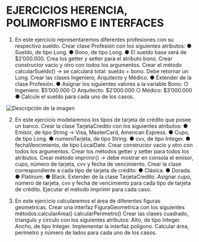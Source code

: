 # EJERCICIOS HERENCIA, POLIMORFISMO E INTERFACES

1. En este ejercicio representaremos diferentes profesiones con su
respectivo sueldo.
Crear clase Profesión con los siguientes atributos:
● Sueldo, de tipo Long.
● Bono, de tipo Long.
● El sueldo base será de $2’000.000.
Crea los getter y setter para el atributo bono.
Crear constructor vacío y otro con todos los argumentos.
Crear el método calcularSueldo() -> se calculará total: sueldo + bono.
Debe retornar un Long.
Crear las clases Ingeniero, Arquitecto y Médico.
● Extender de la clase Profesión.
● Asignar los siguientes valores a la variable Bono:
○ Ingeniero: $5’000.000
○ Arquitecto: $2’000.000
○ Médico: $3’000.000
● Calcule el sueldo para cada uno de los casos.

![Descripción de la imagen](https://i.ibb.co/KwvLYYf/Profesiones.png)

2. En este ejercicio modelaremos los tipos de tarjeta de crédito que
posee un banco.
Crear la clase TarjetaCredito con los siguientes atributos:
● Emisor, de tipo String -> Visa, MasterCard, American Express.
● Cupo, de tipo Long.
● numeroTarjeta, de tipo String.
● cvv, de tipo Integer.
● fechaVencimiento, de tipo LocalDate.
Crear constructor vacío y otro con todos los argumentos.
Crear los métodos getter y setter para todos los atributos.
Crear método imprimir() -> debe mostrar en consola el emisor, cupo,
número de tarjeta, cvv y fecha de vencimiento.
Crear la clase correspondiente a cada tipo de tarjeta de crédito:
● Clásica.
● Dorada.
● Platinum.
● Black.
Extender de la clase TarjetaCredito.
Asignar cupo, número de tarjeta, cvv y fecha de vencimiento para cada
tipo de tarjeta de crédito.
Ejecutar el método imprimir para cada caso.

3. En este ejercicio calcularemos el área de diferentes figuras geometricas.
Crear una interfaz FiguraGeometrica con los siguientes
métodos:calcularArea()
calcularPerimetro()
Crear las clases cuadrado, triangulo y circulo con los siguientes
atributos:
Alto, de tipo Integer.
Ancho, de tipo Integer.
Implementar la interfaz polígono.
Calcular área, perímetro y número de lados para cada uno de los
casos.
